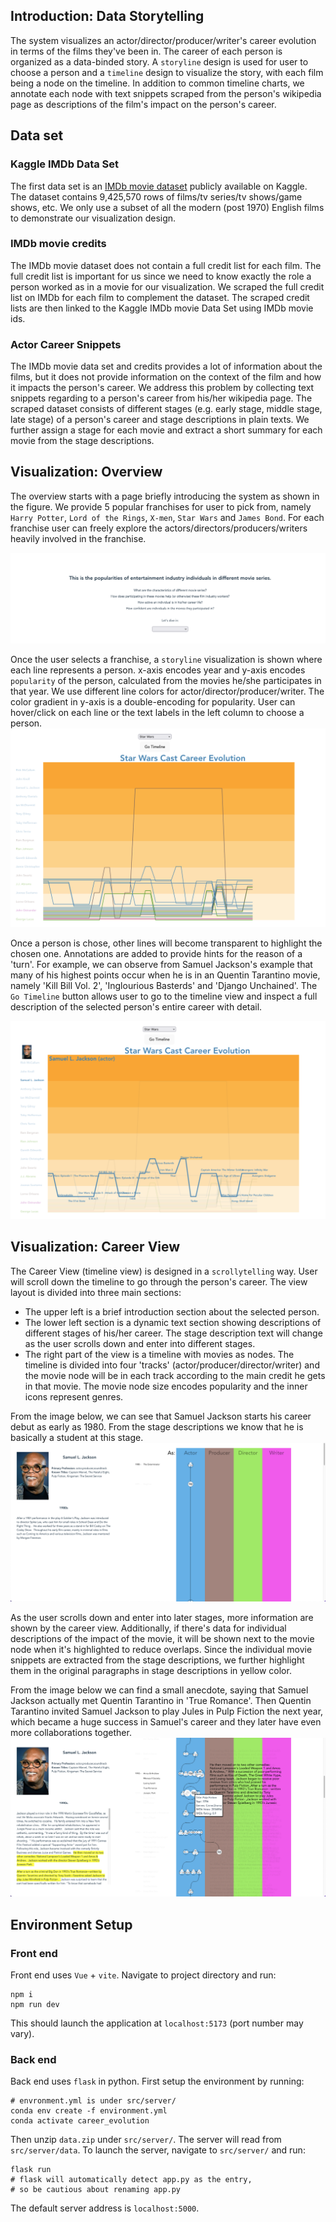 ## Introduction: Data Storytelling
The system visualizes an actor/director/producer/writer's career evolution in terms of the films they've been in.
The career of each person is organized as a data-binded story. 
A `storyline` design is used for user to choose a person and 
a `timeline` design to visualize the story, with each film being a node on the timeline. 
In addition to common timeline charts, we annotate each node with text snippets scraped from the person's wikipedia page as descriptions of the film's impact on the person's career.

## Data set
### Kaggle IMDb Data Set
The first data set is an  [IMDb movie dataset](https://www.kaggle.com/datasets/ashirwadsangwan/imdb-dataset)
publicly available on Kaggle. 
The dataset contains 9,425,570 rows of films/tv series/tv shows/game shows, etc. 
We only use a subset of all the modern (post 1970) English films to demonstrate our visualization design.

### IMDb movie credits
The IMDb movie  dataset does not contain a full credit list for each film. 
The full credit list is important for us since we need to know exactly the role a person worked as in a movie for our visualization. 
We scraped the full credit list on IMDb for each film to complement the dataset. 
The scraped credit lists are then linked to the Kaggle IMDb movie Data Set using IMDb movie ids.  

### Actor Career Snippets
The IMDb movie data set and credits provides a lot of information about the films, but it does not provide information on the context of the film and how it impacts the person's career. 
We address this problem by collecting text snippets regarding to a person's career from his/her wikipedia page. 
The scraped dataset consists of different stages (e.g. early stage, middle stage, late stage) of a person's career and stage descriptions in plain texts. 
We further assign a stage for each movie and extract a short summary for each movie from the stage descriptions.

## Visualization: Overview
The overview starts with a page briefly introducing the system as shown in the figure.
We provide 5 popular franchises for user to pick from, namely `Harry Potter`, `Lord of the Rings`, `X-men`, `Star Wars` and `James Bond`.
For each franchise user can freely explore the actors/directors/producers/writers heavily involved in the franchise.

<img src="./images/overview_hints.png" alt="drawing" width="auto"/>



Once the user selects a franchise, a `storyline` visualization is shown where each line represents a person.
x-axis encodes year and y-axis encodes `popularity` of the person, calculated from the movies he/she participates in that year.
We use different line colors for actor/director/producer/writer.
The color gradient in y-axis is a double-encoding for popularity.
User can hover/click on each line or the text labels in the left column to choose a person.
<img src="./images/overview.png" alt="drawing" width="auto"/>

Once a person is chose, other lines will become transparent to highlight the chosen one.
Annotations are added to provide hints for the reason of a 'turn'.
For example, we can observe from Samuel Jackson's example that many of his highest points occur when he is in an Quentin Tarantino movie, namely 'Kill Bill Vol. 2', 'Inglourious Basterds' and 'Django Unchained'.
The `Go Timeline` button allows user to go to the timeline view and inspect a full description of the selected person's entire career with detail.

<img src="./images/overview_click.png" alt="drawing" width="auto"/>

## Visualization: Career View
The Career View (timeline view) is designed in a `scrollytelling` way.
User will scroll down the timeline to go through the person's career.
The view layout is divided into three main sections:
- The upper left is a brief introduction section about the selected person.
- The lower left section is a dynamic text section showing descriptions of different stages of his/her career.
The stage description text will change as the user scrolls down and enter into different stages.
- The right part of the view is a timeline with movies as nodes. 
The timeline is divided into four 'tracks' (actor/producer/director/writer) and the movie node will be in each track according to the main credit he gets in that movie.
The movie node size encodes popularity and the inner icons represent genres.

From the image below, we can see that Samuel Jackson starts his career debut as early as 1980.
From the stage descriptions we know that he is basically a student at this stage. 
<img src="./images/careerview_1.png" alt="drawing" width="auto"/>

As the user scrolls down and enter into later stages, more information are shown by the career view.
Additionally, if there's data for individual descriptions of the impact of the movie, it will be shown next to the movie node when it's highlighted to reduce overlaps. 
Since the individual movie snippets are extracted from the stage descriptions, we further highlight them in the original paragraphs in stage descriptions in yellow color.

From the image below we can find a small anecdote, saying that Samuel Jackson actually met Quentin Tarantino in 'True Romance'.
Then Quentin Tarantino invited Samuel Jackson to play Jules in Pulp Fiction the next year, which became a huge success in Samuel's career and they later have even more collaborations together. 
<img src="./images/careerview_2.png" alt="drawing" width="auto"/>

## Environment Setup

### Front end
Front end uses `Vue` + `vite`.
Navigate to project directory and run:
```shell
npm i 
npm run dev
```
This should launch the application at `localhost:5173` (port number may vary). 

### Back end
Back end uses `flask` in python. 
First setup the environment by running:
```shell
# envronment.yml is under src/server/
conda env create -f environment.yml
conda activate career_evolution
```
Then unzip `data.zip` under `src/server/`. The server will read from `src/server/data`.
To launch the server, navigate to `src/server/` and run:
```shell
flask run
# flask will automatically detect app.py as the entry, 
# so be cautious about renaming app.py
```
The default server address is `localhost:5000`. 





